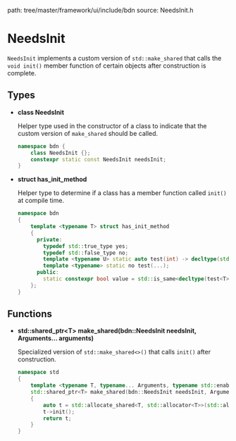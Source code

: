 path: tree/master/framework/ui/include/bdn
source: NeedsInit.h

# NeedsInit

`NeedsInit` implements a custom version of `std::make_shared` that calls the `void init()` member function of certain objects after construction is complete.

## Types

* **class NeedsInit**

	Helper type used in the constructor of a class to indicate that the custom version of `make_shared` should be called.

	```c++
	namespace bdn {
		class NeedsInit {};
	    constexpr static const NeedsInit needsInit;
	}
	```

* **struct has_init_method** 

	Helper type to determine if a class has a member function called `init()` at compile time.

	```c++
	namespace bdn
	{
	    template <typename T> struct has_init_method
	    {
	      private:
	        typedef std::true_type yes;
	        typedef std::false_type no;
	        template <typename U> static auto test(int) -> decltype(std::declval<U>().init(), yes());
	        template <typename> static no test(...);
	      public:
	        static constexpr bool value = std::is_same<decltype(test<T>(0)), yes>::value;
	    };
	}
	```


## Functions

* **std::shared_ptr<T\> make_shared(bdn::NeedsInit needsInit, Arguments... arguments)**

	Specialized version of `std::make_shared<>()` that calls `init()` after construction.

	```c++
	namespace std
	{
	    template <typename T, typename... Arguments, typename std::enable_if<bdn::has_init_method<T>::value, int>::type = 0>
	    std::shared_ptr<T> make_shared(bdn::NeedsInit needsInit, Arguments... arguments)
	    {
	        auto t = std::allocate_shared<T, std::allocator<T>>(std::allocator<T>(), needsInit, arguments...);
	        t->init();
	        return t;
	    }
	}
	```

